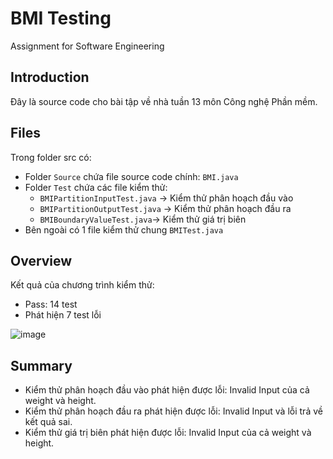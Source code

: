 # BMI Testing
Assignment for Software Engineering

## Introduction
Đây là source code cho bài tập về nhà tuần 13 môn Công nghệ Phần mềm.

## Files
Trong folder src có:
- Folder `Source` chứa file source code chính: `BMI.java`
- Folder `Test` chứa các file kiểm thử:
  - `BMIPartitionInputTest.java` -> Kiểm thử phân hoạch đầu vào
  - `BMIPartitionOutputTest.java` -> Kiểm thử phân hoạch đầu ra
  - `BMIBoundaryValueTest.java`-> Kiểm thử giá trị biên
- Bên ngoài có 1 file kiểm thử chung `BMITest.java`

## Overview
Kết quả của chương trình kiểm thử:  
- Pass: 14 test
- Phát hiện 7 test lỗi  

![image](https://user-images.githubusercontent.com/79621768/168628569-7a2b3bc8-a9e3-42cd-a6b4-49a3075451f5.png)

## Summary
- Kiểm thử phân hoạch đầu vào phát hiện được lỗi: Invalid Input của cả weight và height.
- Kiểm thử phân hoạch đầu ra phát hiện được lỗi: Invalid Input và lỗi trả về kết quả sai.
- Kiểm thử giá trị biên phát hiện được lỗi: Invalid Input của cả weight và height.

